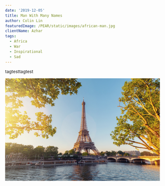 ```yaml
---
date: '2019-12-05'
title: Man With Many Names
author: Colin Lin
featuredImage: /PEAR/static/images/african-man.jpg
clientName: Azhar
tags:
  - Africa
  - War
  - Inspirational
  - Sad
---
```

tagtesttagtest

![](../../images/post-1.jpg)

